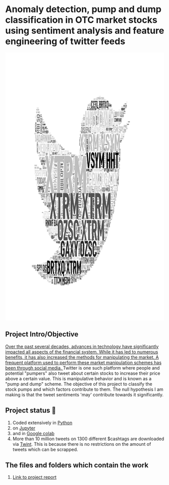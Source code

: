  <!DOCTYPE html>
<html>
 <!--<body style="background-color: #3c3d41;">-->
  <h1>Anomaly detection, pump and dump classification in OTC market stocks using sentiment analysis and feature engineering of twitter feeds</h1>
 <!--# Project Name-->
 <!--### Credit default prediction using lending club data.-->
  <p align="center">
 <img src="https://github.com/abhinavgairola/Anomaly_Detection_OTC_Market/blob/main/images/Word_Cloud_Twitter.png" width="850" height="850" title="Word Cloud"><br>
   <!--<p align="center">
 <h2> Word cloud image of lending club loan descriptors</h2><br>
 </p>-->
 </p>
 <h2>Project Intro/Objective</h2>
<p><a href= https://qspace.library.queensu.ca/bitstream/handle/1974/28239/David_Nam_K_202010_MSC.pdf?sequence=2&isAllowed=y>Over the past several decades, advances in technology have significantly impacted all aspects of the financial system. While it has led to numerous benefits, it has also increased the methods for manipulating the market. A frequent platform used to perform these market manipulation schemes has been through social media. </a> Twitter is one such platform where people and potential "pumpers" also tweet about certain stocks to increase their price above a certain value. This is manipulative behavior and is known as a "pump and dump" scheme. The objective of this project to classify the stock pumps and which factors contribute to them. The null hypothesis I am making is that the tweet sentiments 'may' contribute towards it significantly.
</p>

 <h2> Project status &#128119;</h2>
<ol>
 <li>Coded extensively in <a href="https://www.python.org"> Python </a></li>
 <li> on <a href="https://jupyter.org"> Jupyter</a></li>
 <li> and in <a href="https://colab.research.google.com">Google colab</a></li>
 <!--<li> Visualization done mostly on <a href="https://plotly.com"> plotly </a></li>-->
 <li> More than 10 million tweets on 1300 different &#36;cashtags are downloaded via <a href=https://github.com/twintproject/twint>Twint</a>. This is because there is no restrictions on the amount of tweets which can be scrapped. </li>
 <!--<li> with some plots on <a href="https://matplotlib.org">Matplotlib</a> and <a href="https://seaborn.pydata.org">seaborn</a> </li>-->
   <!--<li> Machine learning on <a href="https://pycaret.org">Pycaret</a> and <a href="https://scikit-learn.org/stable/"> scikit-learn</a></li>-->
</ol>

<h2>The files and folders which contain the work</h2>
<ol>
 <li> <a href="https://colab.research.google.com/drive/1r-mkp5VDEeFGdGEJnQL1w5wSuxolEfdC?usp=sharing">Link to project report</a></li>
 
 </ol>
</body>
</html>



 

